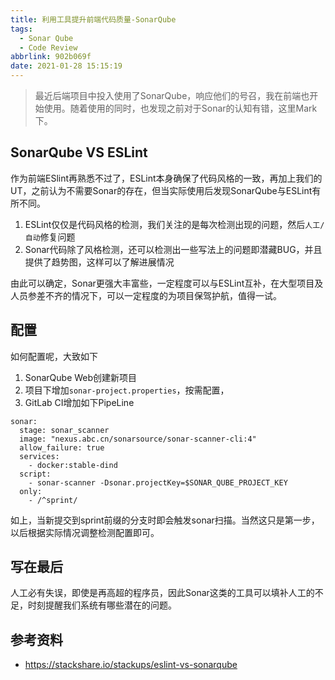 ```yaml
---
title: 利用工具提升前端代码质量-SonarQube
tags:
  - Sonar Qube
  - Code Review
abbrlink: 902b069f
date: 2021-01-28 15:15:19
---
```


> 最近后端项目中投入使用了SonarQube，响应他们的号召，我在前端也开始使用。随着使用的同时，也发现之前对于Sonar的认知有错，这里Mark下。



## SonarQube VS ESLint

作为前端ESlint再熟悉不过了，ESLint本身确保了代码风格的一致，再加上我们的UT，之前认为不需要Sonar的存在，但当实际使用后发现SonarQube与ESLint有所不同。

1. ESLint仅仅是代码风格的检测，我们关注的是每次检测出现的问题，然后`人工/自动`修复问题
2. Sonar代码除了风格检测，还可以检测出一些写法上的问题即潜藏BUG，并且提供了趋势图，这样可以了解进展情况

由此可以确定，Sonar更强大丰富些，一定程度可以与ESLint互补，在大型项目及人员参差不齐的情况下，可以一定程度的为项目保驾护航，值得一试。



## 配置

如何配置呢，大致如下

1. SonarQube Web创建新项目
2. 项目下增加`sonar-project.properties`，按需配置，
3. GitLab CI增加如下PipeLine

```
sonar:
  stage: sonar_scanner
  image: "nexus.abc.cn/sonarsource/sonar-scanner-cli:4"
  allow_failure: true
  services:
    - docker:stable-dind
  script:
    - sonar-scanner -Dsonar.projectKey=$SONAR_QUBE_PROJECT_KEY
  only:
    - /^sprint/
```

如上，当新提交到sprint前缀的分支时即会触发sonar扫描。当然这只是第一步，以后根据实际情况调整检测配置即可。

## 写在最后

人工必有失误，即使是再高超的程序员，因此Sonar这类的工具可以填补人工的不足，时刻提醒我们系统有哪些潜在的问题。

## 参考资料

- https://stackshare.io/stackups/eslint-vs-sonarqube